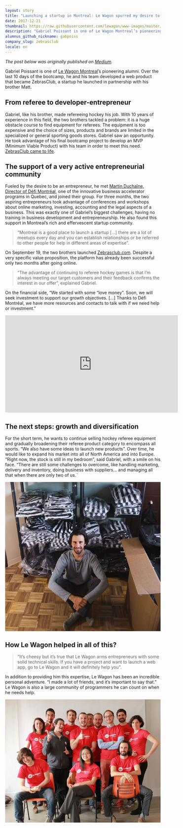 ```yaml
---
layout: story
title: "Launching a startup in Montreal: Le Wagon spurred my desire to become an entrepreneur"
date: 2017-12-21
thumbnail: https://raw.githubusercontent.com/lewagon/www-images/master/stories/launching-a-startup-in-montreal-le-wagon-spurred-my-desire-to-become-an-entrepreneur-1.jpg
description: "Gabriel Poissant is one of Le Wagon Montreal’s pioneering alumni. Over the last 10 days of the bootcamp, he and his team developed a web product that became ZebrasClub, a startup he launched in partnership with his brother Matt."
alumnus_github_nickname: gabpoiss
company_slug: zebrasclub
locale: en
---
```


*The post below was originally published on [Medium](https://medium.com/le-wagon/launching-a-startup-in-montreal-le-wagon-spurred-my-desire-to-become-an-entrepreneur-19eae3fda7db).*

Gabriel Poissant is one of [Le Wagon Montreal](https://www.lewagon.com/montreal)’s pioneering alumni. Over the last 10 days of the bootcamp, he and his team developed a web product that became ZebrasClub, a startup he launched in partnership with his brother Matt.

## From referee to developer-entrepreneur

Gabriel, like his brother, made refereeing hockey his job. With 10 years of experience in this field, the two brothers tackled a problem: it is a huge obstacle course to find equipment for referees. The equipment is too expensive and the choice of sizes, products and brands are limited in the specialized or general sporting goods stores. Gabriel saw an opportunity. He took advantage of his final bootcamp project to develop an MVP (Minimum Viable Product) with his team in order to meet this need. [ZebrasClub came to life](https://www.lewagon.com/demoday/63/zebrasclub).

## The support of a very active entrepreneurial community

Fueled by the desire to be an entrepreneur, he met [Martin Duchaîne, Director of Défi Montréal](https://entrepreneurs.defimtl.com/), one of the innovative business accelerator programs in Quebec, and joined their group. For three months, the two aspiring entrepreneurs took advantage of conferences and workshops about online marketing, investing, accounting and the legal aspects of a business. This was exactly one of Gabriel’s biggest challenges, having no training in business development and entrepreneurship. He also found this support in Montreal’s rich and effervescent startup community.

> “Montreal is a good place to launch a startup […] there are a lot of meetups every day and you can establish relationships or be referred to other people for help in different areas of expertise”.

On September 19, the two brothers launched [Zebrasclub.com](https://zebrasclub.com/). Despite a very specific value proposition, the platform has already been successful only two months after going online.

> “The advantage of continuing to referee hockey games is that I’m always meeting our target customers and their feedback confirms the interest in our offer”, explained Gabriel.

On the financial side, “We started with some “love money”. Soon, we will seek investment to support our growth objectives. […] Thanks to Défi Montréal, we have more resources and contacts to talk with if we need help or investment.”

<div id="video-wrapper" class="video-wrapper">
  <div class="video-container">
    <iframe width="560" height="315" src="https://www.youtube.com/embed/8LgRpMKe1Oo" frameborder="0" gesture="media" allow="encrypted-media" allowfullscreen></iframe>
  </div>
</div>

## The next steps: growth and diversification

For the short term, he wants to continue selling hockey referee equipment and gradually broadening their referee product category to encompass all sports. “We also have some ideas to launch new products”. Over time, he would like to expand his market into all of North America and into Europe. “Right now, the stock is still in my bedroom”, said Gabriel, with a smile on his face. “There are still some challenges to overcome, like handling marketing, delivery and inventory, doing business with suppliers… and managing all that when there are only two of us.¨

<p><img src="https://raw.githubusercontent.com/lewagon/www-images/master/stories/launching-a-startup-in-montreal-le-wagon-spurred-my-desire-to-become-an-entrepreneur-2.jpg" alt="Gabriel Poissant, Le Wagon Amsterdam Montréal"></p>

## How Le Wagon helped in all of this?

> “It’s cheesy but it’s true that Le Wagon arms entrepreneurs with some solid technical skills. If you have a project and want to launch a web app, go to Le Wagon and it will definitely help you”.

In addition to providing him this expertise, Le Wagon has been an incredible personal adventure. “I made a lot of friends, and it’s important to say that.” Le Wagon is also a large community of programmers he can count on when he needs help.

<p><img src="https://raw.githubusercontent.com/lewagon/www-images/master/stories/launching-a-startup-in-montreal-le-wagon-spurred-my-desire-to-become-an-entrepreneur-3.jpg" alt="Gabriel Poissant, Le Wagon Amsterdam Montréal witht the whole batch"></p>